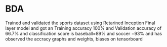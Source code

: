# BDA
Trained and validated the sports dataset using Retarined Inception Final layer model and got an Training accuracy 100% and Validation accuracy of 66.7% and classification score is baseball=89% and soccer =93% and has observed the accracy graphs and weights, biases on tensorboard
